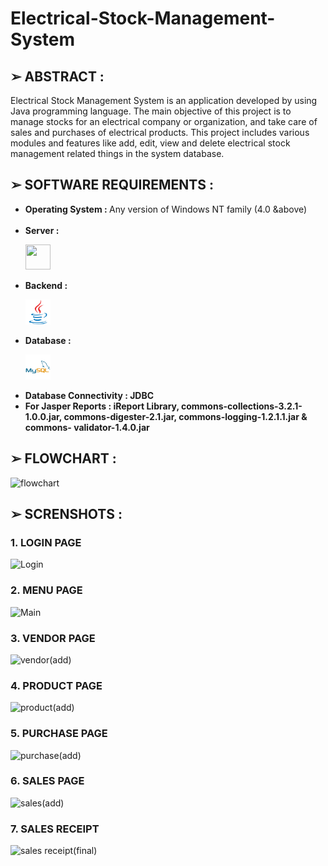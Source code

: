 # Electrical-Stock-Management-System
## ➢ ABSTRACT : 
Electrical Stock Management System is an application developed by using Java programming language. The main objective of this project is to manage stocks for an electrical company or organization, and take care of sales and purchases of electrical products. This project includes various modules and features like add, edit, view and delete electrical stock management related things in the system database.

## ➢ SOFTWARE REQUIREMENTS :
<ul type="arrow">
  <li> <b> Operating System : </b> Any version of Windows NT family (4.0 &above) </li>
   &emsp;
  <li> <b> Server : </b>
       <p align="left"> 
            <img src="https://icons.iconarchive.com/icons/mybaco/baco-flurry/512/XAMPP-icon.png" width="40" height="40"/> 
          </a>    
         &emsp;
 <li> <b> Backend : </b>
    <p align="left"> 
            <img src="https://raw.githubusercontent.com/devicons/devicon/master/icons/java/java-original.svg" alt="css3" width="40" height="40"/> 
          </a> 
         &emsp;

  <li> <b> Database : </b>
     <p align="left"> 
       <a href="https://www.mysql.com/" target="_blank">
         <img src="https://raw.githubusercontent.com/devicons/devicon/master/icons/mysql/mysql-original-wordmark.svg" alt="mysql" width="40" height="40"/> 
       </a> 

 <li> <b> Database Connectivity : JDBC </b>
    <br>
<li> <b> For Jasper Reports : iReport Library, commons-collections-3.2.1-1.0.0.jar, commons-digester-2.1.jar, commons-logging-1.2.1.1.jar & commons- validator-1.4.0.jar</b>
</li>
  </ul>
  
## ➢ FLOWCHART : 
![flowchart](https://user-images.githubusercontent.com/72904996/121799422-a5b95e80-cc49-11eb-9fcf-311008ca1d81.PNG)

## ➢ SCRENSHOTS : 

### 1. LOGIN PAGE
![Login](https://user-images.githubusercontent.com/72904996/121799311-04320d00-cc49-11eb-9713-b5fcde12ccb6.JPG)

### 2. MENU PAGE
![Main](https://user-images.githubusercontent.com/72904996/121799330-1b70fa80-cc49-11eb-9fe8-2435b444ef7d.JPG)

### 3. VENDOR PAGE
![vendor(add)](https://user-images.githubusercontent.com/72904996/121799356-41969a80-cc49-11eb-8667-6324d1039dd3.JPG)

### 4. PRODUCT PAGE
![product(add)](https://user-images.githubusercontent.com/72904996/121799373-57a45b00-cc49-11eb-910f-5568c2b51d4c.JPG)

### 5. PURCHASE PAGE
![purchase(add)](https://user-images.githubusercontent.com/72904996/121799384-65f27700-cc49-11eb-8428-aa4b08b62e3d.JPG)

### 6. SALES PAGE
![sales(add)](https://user-images.githubusercontent.com/72904996/121799388-77d41a00-cc49-11eb-9f18-ebb564900a42.JPG)

### 7. SALES RECEIPT
![sales receipt(final)](https://user-images.githubusercontent.com/72904996/121799409-95a17f00-cc49-11eb-826a-53a4df58a4f2.JPG)
